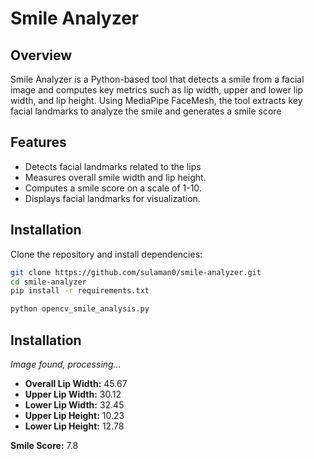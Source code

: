 # Smile Analyzer  

## Overview  
Smile Analyzer is a Python-based tool that detects a smile from a facial image and computes key metrics such as lip width, upper and lower lip width, and lip height. Using MediaPipe FaceMesh, the tool extracts key facial landmarks to analyze the smile and generates a smile score

## Features  
- Detects facial landmarks related to the lips
- Measures overall smile width and lip height.  
- Computes a smile score on a scale of 1-10.  
- Displays facial landmarks for visualization.  

## Installation  

Clone the repository and install dependencies:  

```bash
git clone https://github.com/sulaman0/smile-analyzer.git  
cd smile-analyzer  
pip install -r requirements.txt 

python opencv_smile_analysis.py
```

## Installation 

_Image found, processing..._

- **Overall Lip Width:** 45.67
- **Upper Lip Width:** 30.12
- **Lower Lip Width:** 32.45
- **Upper Lip Height:** 10.23
- **Lower Lip Height:** 12.78

**Smile Score:** 7.8
